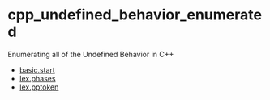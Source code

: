 # cpp_undefined_behavior_enumerated
Enumerating all of the Undefined Behavior in C++

- [basic.start](https://github.com/shafik/cpp_undefined_behavior_enumerated/blob/master/basic_start.md)
- [lex.phases](https://github.com/shafik/cpp_undefined_behavior_enumerated/blob/master/lex_phases.md)
- [lex.pptoken](https://github.com/shafik/cpp_undefined_behavior_enumerated/blob/master/lex_pptoken.md)
